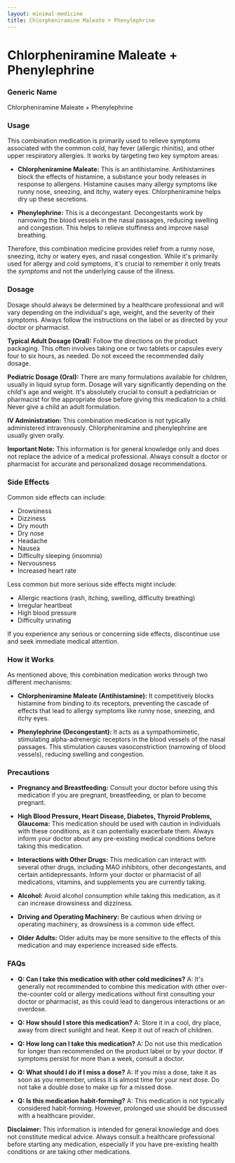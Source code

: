 ```yaml
---
layout: minimal-medicine
title: Chlorpheniramine Maleate + Phenylephrine
---
```


# Chlorpheniramine Maleate + Phenylephrine
### Generic Name
Chlorpheniramine Maleate + Phenylephrine

### Usage
This combination medication is primarily used to relieve symptoms associated with the common cold, hay fever (allergic rhinitis), and other upper respiratory allergies.  It works by targeting two key symptom areas:

* **Chlorpheniramine Maleate:** This is an antihistamine.  Antihistamines block the effects of histamine, a substance your body releases in response to allergens. Histamine causes many allergy symptoms like runny nose, sneezing, and itchy, watery eyes.  Chlorpheniramine helps dry up these secretions.

* **Phenylephrine:** This is a decongestant.  Decongestants work by narrowing the blood vessels in the nasal passages, reducing swelling and congestion.  This helps to relieve stuffiness and improve nasal breathing.

Therefore, this combination medicine provides relief from a runny nose, sneezing, itchy or watery eyes, and nasal congestion.  While it's primarily used for allergy and cold symptoms, it's crucial to remember it only treats the *symptoms* and not the underlying cause of the illness.


### Dosage
Dosage should always be determined by a healthcare professional and will vary depending on the individual's age, weight, and the severity of their symptoms.  Always follow the instructions on the label or as directed by your doctor or pharmacist.  

**Typical Adult Dosage (Oral):**  Follow the directions on the product packaging. This often involves taking one or two tablets or capsules every four to six hours, as needed.  Do not exceed the recommended daily dosage.

**Pediatric Dosage (Oral):**  There are many formulations available for children, usually in liquid syrup form.  Dosage will vary significantly depending on the child's age and weight.  It's absolutely crucial to consult a pediatrician or pharmacist for the appropriate dose before giving this medication to a child.  Never give a child an adult formulation.

**IV Administration:** This combination medication is not typically administered intravenously.  Chlorpheniramine and phenylephrine are usually given orally.

**Important Note:**  This information is for general knowledge only and does not replace the advice of a medical professional.  Always consult a doctor or pharmacist for accurate and personalized dosage recommendations.


### Side Effects
Common side effects can include:

* Drowsiness
* Dizziness
* Dry mouth
* Dry nose
* Headache
* Nausea
* Difficulty sleeping (insomnia)
* Nervousness
* Increased heart rate

Less common but more serious side effects might include:

* Allergic reactions (rash, itching, swelling, difficulty breathing)
* Irregular heartbeat
* High blood pressure
* Difficulty urinating

If you experience any serious or concerning side effects, discontinue use and seek immediate medical attention.


### How it Works
As mentioned above, this combination medication works through two different mechanisms:

* **Chlorpheniramine Maleate (Antihistamine):** It competitively blocks histamine from binding to its receptors, preventing the cascade of effects that lead to allergy symptoms like runny nose, sneezing, and itchy eyes.

* **Phenylephrine (Decongestant):** It acts as a sympathomimetic, stimulating alpha-adrenergic receptors in the blood vessels of the nasal passages. This stimulation causes vasoconstriction (narrowing of blood vessels), reducing swelling and congestion.


### Precautions
* **Pregnancy and Breastfeeding:**  Consult your doctor before using this medication if you are pregnant, breastfeeding, or plan to become pregnant.

* **High Blood Pressure, Heart Disease, Diabetes, Thyroid Problems, Glaucoma:** This medication should be used with caution in individuals with these conditions, as it can potentially exacerbate them.  Always inform your doctor about any pre-existing medical conditions before taking this medication.

* **Interactions with Other Drugs:** This medication can interact with several other drugs, including MAO inhibitors, other decongestants, and certain antidepressants.  Inform your doctor or pharmacist of all medications, vitamins, and supplements you are currently taking.

* **Alcohol:** Avoid alcohol consumption while taking this medication, as it can increase drowsiness and dizziness.

* **Driving and Operating Machinery:**  Be cautious when driving or operating machinery, as drowsiness is a common side effect.

* **Older Adults:** Older adults may be more sensitive to the effects of this medication and may experience increased side effects.


### FAQs
* **Q: Can I take this medication with other cold medicines?** A:  It's generally not recommended to combine this medication with other over-the-counter cold or allergy medications without first consulting your doctor or pharmacist, as this could lead to dangerous interactions or an overdose.

* **Q: How should I store this medication?** A: Store it in a cool, dry place, away from direct sunlight and heat. Keep it out of reach of children.

* **Q: How long can I take this medication?** A:  Do not use this medication for longer than recommended on the product label or by your doctor. If symptoms persist for more than a week, consult a doctor.

* **Q: What should I do if I miss a dose?** A: If you miss a dose, take it as soon as you remember, unless it is almost time for your next dose.  Do not take a double dose to make up for a missed dose.

* **Q:  Is this medication habit-forming?** A:  This medication is not typically considered habit-forming. However, prolonged use should be discussed with a healthcare provider.


**Disclaimer:** This information is intended for general knowledge and does not constitute medical advice. Always consult a healthcare professional before starting any medication, especially if you have pre-existing health conditions or are taking other medications.
